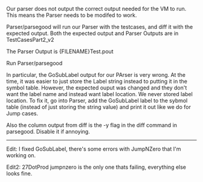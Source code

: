 Our parser does not output the correct output needed for the VM to run. This means the Parser needs to be modifed to work.

Parser/parsegood will run our Parser with the testcases, and diff it with the expected output. Both the expected output and Parser Outputs are in TestCasesPart2_v2

The Parser Output is {FILENAME}Test.pout

Run Parser/parsegood

In particular, the GoSubLabel output for our PArser is very wrong. At the time, it was easier to just store the Label string instead to putting it in the symbol table.
However, the expected ouput was changed and they don't want the label name and instead want label location. We never stored label location. To fix it, go into Parser, 
add the GoSubLabel label to the sybmol table (instead of just storing the string value) and print it out like we do for Jump cases.


Also the column output from diff is the -y flag in the diff command in parsegood. Disable it if annoying.

---
Edit: I fixed GoSubLabel, there's some errors with JumpNZero that I'm working on.

Edit2: 27DotProd jumpnzero is the only one thats failing, everything else looks fine.


